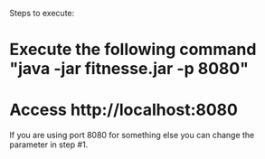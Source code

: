 Steps to execute:

# Execute the following command "java -jar fitnesse.jar -p 8080"
# Access http://localhost:8080

If you are using port 8080 for something else you can change the parameter in
step #1.
